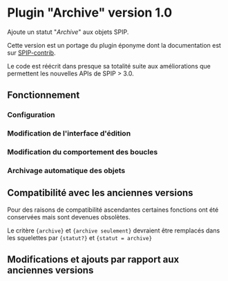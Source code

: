 # Plugin "Archive" version 1.0

Ajoute un statut "*Archive*" aux objets SPIP.

Cette version est un portage du plugin éponyme dont la documentation est sur [SPIP-contrib](https://contrib.spip.net/Plugin-Archive).

Le code est réécrit dans presque sa totalité suite aux améliorations que permettent les nouvelles APIs de SPIP > 3.0.

## Fonctionnement

### Configuration

### Modification de l'interface d'édition

### Modification du comportement des boucles

### Archivage automatique des objets

## Compatibilité avec les anciennes versions

Pour des raisons de compatibilité ascendantes certaines fonctions ont été conservées mais sont devenues obsolètes.

Le critère ```{archive}``` et ```{archive seulement}``` devraient être remplacés dans les squelettes par ```{statut?}``` et ```{statut = archive}```


## Modifications et ajouts par rapport aux anciennes versions